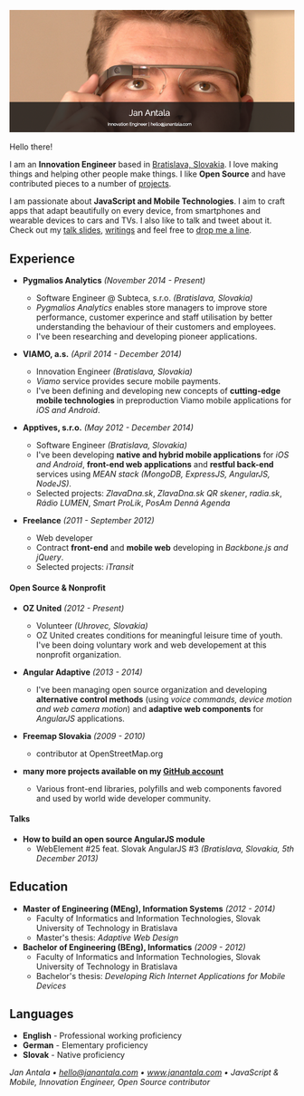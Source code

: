 <a href="mailto:hello@janantala.com" title="Jan Antala"><img src="title.png"/></a>

Hello there!

I am an **Innovation Engineer** based in [Bratislava, Slovakia](https://www.google.com/maps/search/Bratislava,+Slovakia). I love making things and helping other people make things. I like **Open Source** and have contributed pieces to a number of [projects](https://github.com/angular-adaptive).

I am passionate about **JavaScript and Mobile Technologies**. I aim to craft apps that adapt beautifully on every device, from smartphones and wearable devices to cars and TVs. I also like to talk and tweet about it. Check out my [talk slides](http://www.janantala.com/slides), [writings](http://janantala.github.io/beyond-adaptive-web-design/) and feel free to [drop me a line](mailto:hello@janantala.com).

## Experience
- **Pygmalios Analytics** *(November 2014 - Present)*
  - Software Engineer @ Subteca, s.r.o. *(Bratislava, Slovakia)*
  - *Pygmalios Analytics* enables store managers to improve store performance, customer experince and staff utilisation by better understanding the behaviour of their customers and employees.
  - I've been researching and developing pioneer applications.

- **VIAMO, a.s.** *(April 2014 - December 2014)*
  - Innovation Engineer *(Bratislava, Slovakia)*
  - *Viamo* service provides secure mobile payments.
  - I've been defining and developing new concepts of **cutting-edge mobile technologies** in preproduction Viamo mobile applications for *iOS and Android*.

- **Apptives, s.r.o.** *(May 2012 - December 2014)*
  - Software Engineer *(Bratislava, Slovakia)*
  - I've been developing **native and hybrid mobile applications** for *iOS and Android*, **front-end web applications** and **restful back-end** services using *MEAN stack (MongoDB, ExpressJS, AngularJS, NodeJS)*.
  - Selected projects: *ZlavaDna.sk*, *ZlavaDna.sk QR skener*, *radia.sk*, *Rádio LUMEN*, *Smart ProLik*, *PosAm Denná Agenda*

- **Freelance** *(2011 - September 2012)*
  - Web developer
  - Contract **front-end** and **mobile web** developing in *Backbone.js and jQuery*.
  - Selected projects: *iTransit*

#### Open Source & Nonprofit

- **OZ United** *(2012 - Present)*
	- Volunteer *(Uhrovec, Slovakia)*
  - OZ United creates conditions for meaningful leisure time of youth. I've been doing voluntary work and web developement at this nonprofit organization.

- **Angular Adaptive** *(2013 - 2014)*
  - I've been managing open source organization and developing **alternative control methods** (using *voice commands, device motion and web camera motion*) and **adaptive web components** for *AngularJS* applications.

- **Freemap Slovakia** *(2009 - 2010)* 
  - contributor at OpenStreetMap.org
- **many more projects available on my [GitHub account](https://github.com/janantala)**
  - Various front-end libraries, polyfills and web components favored and used by world wide developer community.

#### Talks

- **How to build an open source AngularJS module**
  - WebElement #25 feat. Slovak AngularJS #3 *(Bratislava, Slovakia, 5th December 2013)*

## Education

- **Master of Engineering (MEng), Information Systems** *(2012 - 2014)*
  - Faculty of Informatics and Information Technologies, Slovak University of Technology in Bratislava
  - Master's thesis: *Adaptive Web Design*
- **Bachelor of Engineering (BEng), Informatics** *(2009 - 2012)*
  - Faculty of Informatics and Information Technologies, Slovak University of Technology in Bratislava
  - Bachelor's thesis: *Developing Rich Internet Applications for Mobile Devices*

## Languages

- **English** - Professional working proficiency
- **German** - Elementary proficiency
- **Slovak** - Native proficiency


*Jan Antala • hello@janantala.com • www.janantala.com • JavaScript & Mobile, Innovation Engineer, Open Source contributor*
